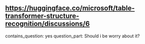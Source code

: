 ## https://huggingface.co/microsoft/table-transformer-structure-recognition/discussions/6

contains_question: yes
question_part: Should i be worry about it?
